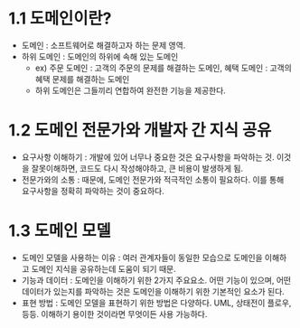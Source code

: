 # 1.1 도메인이란? 

- 도메인 : 소프트웨어로 해결하고자 하는 문제 영역.
- 하위 도메인 : 도메인의 하위에 속해 있는 도메인
	- ex) 주문 도메인 : 고객의 주문의 문제를 해결하는 도메인, 혜택 도메인 : 고객의 혜택 문제를 해결하는 도메인
	- 하위 도메인은 그들끼리 연합하여 완전한 기능을 제공한다.

# 1.2 도메인 전문가와 개발자 간 지식 공유

- 요구사항 이해하기 : 개발에 있어 너무나 중요한 것은 요구사항을 파악하는 것. 이것을 잘못이해하면, 코드도 다시 작성해야하고, 큰 비용이 발생하게 됨.
- 전문가와의 소통 : 때문에, 도메인 전문가와 적극적인 소통이 필요하다. 이를 통해 요구사항을 정확히 파악하는 것이 중요하다.


# 1.3 도메인 모델

- 도메인 모델을 사용하는 이유 : 여러 관계자들이 동일한 모습으로 도메인을 이해하고 도메인 지식을 공유하는데 도움이 되기 때문.
- 기능과 데이터 : 도메인을 이해하기 위한 2가지 주요요소. 어떤 기능이 있으며, 어떤 데이터가 있는지를 파악하는 것은 도메인을 이해하기 위한 기본적인 요소가 된다.
- 표현 방법 : 도메인 모델을 표현하기 위한 방법은 다양하다. UML, 상태전이 플로우, 등등. 이해하기 용이한 것이라면 무엇이든 사용 가능하다.
